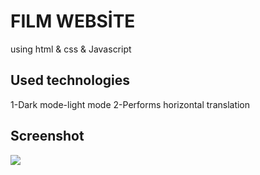 <h1>FILM WEBSİTE</h1>
using html & css & Javascript

<h2>Used technologies</h2>
1-Dark mode-light mode
2-Performs horizontal translation


<h2>Screenshot</h2>

![](screen.gif)